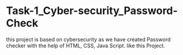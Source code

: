 # Task-1_Cyber-security_Password-Check
this project is based on cybersecurity as we have created Password checker with the help of HTML, CSS, Java Script.
like this Project.
